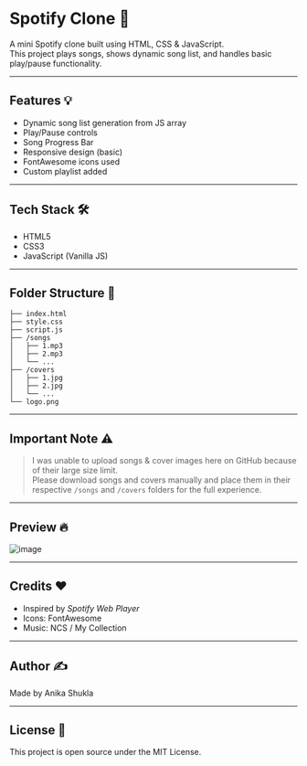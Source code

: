 # Spotify Clone 🎵  

A mini Spotify clone built using HTML, CSS & JavaScript.  
This project plays songs, shows dynamic song list, and handles basic play/pause functionality.

---

## Features 💡
- Dynamic song list generation from JS array  
- Play/Pause controls  
- Song Progress Bar  
- Responsive design (basic)  
- FontAwesome icons used  
- Custom playlist added  

---

## Tech Stack 🛠️
- HTML5  
- CSS3  
- JavaScript (Vanilla JS)  

---

## Folder Structure 📁
```
├── index.html
├── style.css
├── script.js
├── /songs
│   ├── 1.mp3
│   ├── 2.mp3
│   └── ...
├── /covers
│   ├── 1.jpg
│   ├── 2.jpg
│   └── ...
└── logo.png
```

---

## Important Note ⚠️
> I was unable to upload songs & cover images here on GitHub because of their large size limit.  
> Please download songs and covers manually and place them in their respective `/songs` and `/covers` folders for the full experience.

---
## Preview 🔥
![image](https://github.com/user-attachments/assets/30e13275-7ec5-4751-b486-2accc5f216f8)


---

## Credits ❤️
- Inspired by *Spotify Web Player*  
- Icons: FontAwesome  
- Music: NCS / My Collection  

---

## Author ✍️
Made by Anika Shukla

---

## License 📜
This project is open source under the MIT License.

